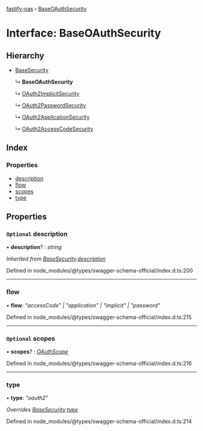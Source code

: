 [fastify-oas](../README.md) › [BaseOAuthSecurity](baseoauthsecurity.md)

# Interface: BaseOAuthSecurity

## Hierarchy

* [BaseSecurity](basesecurity.md)

  ↳ **BaseOAuthSecurity**

  ↳ [OAuth2ImplicitSecurity](oauth2implicitsecurity.md)

  ↳ [OAuth2PasswordSecurity](oauth2passwordsecurity.md)

  ↳ [OAuth2ApplicationSecurity](oauth2applicationsecurity.md)

  ↳ [OAuth2AccessCodeSecurity](oauth2accesscodesecurity.md)

## Index

### Properties

* [description](baseoauthsecurity.md#optional-description)
* [flow](baseoauthsecurity.md#flow)
* [scopes](baseoauthsecurity.md#optional-scopes)
* [type](baseoauthsecurity.md#type)

## Properties

### `Optional` description

• **description**? : *string*

*Inherited from [BaseSecurity](basesecurity.md).[description](basesecurity.md#optional-description)*

Defined in node_modules/@types/swagger-schema-official/index.d.ts:200

___

###  flow

• **flow**: *"accessCode" | "application" | "implicit" | "password"*

Defined in node_modules/@types/swagger-schema-official/index.d.ts:215

___

### `Optional` scopes

• **scopes**? : *[OAuthScope](oauthscope.md)*

Defined in node_modules/@types/swagger-schema-official/index.d.ts:216

___

###  type

• **type**: *"oauth2"*

*Overrides [BaseSecurity](basesecurity.md).[type](basesecurity.md#type)*

Defined in node_modules/@types/swagger-schema-official/index.d.ts:214
